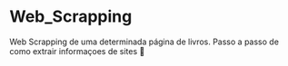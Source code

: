 # Web_Scrapping
Web Scrapping de uma determinada página de livros.
Passo a passo de como extrair informaçoes de sites 💬
